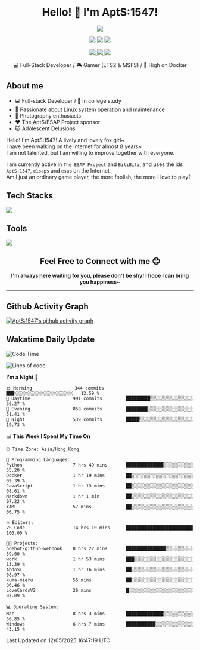 <div align="center">
  <h1>Hello! 👋 I'm AptS:1547!</h1>
</div>

<div align="center">

  <p>
    <a href="https://github.com/AptS-1547">
      <img src="https://github-readme-stats.vercel.app/api?username=AptS-1547&show_icons=true&theme=transparent" />
    </a>
  </p>

  <p>
    <img src="https://komarev.com/ghpvc/?username=AptS-1547&color=blue&style=flat-square" />
    <img src="https://img.shields.io/github/followers/AptS-1547?style=flat-square" />
    <img src="https://img.shields.io/github/stars/AptS-1547?style=flat-square" />
  </p>

  <p>
  <a href="https://www.esaps.net/">
    <img src="https://img.shields.io/badge/website-4493f8?style=for-the-badge&logo=About.me&logoColor=white" />
  </a>
  <a href="https://wwwesaps.net/feed/">
    <img src="https://img.shields.io/badge/RSS-4493f8?style=for-the-badge&logo=rss&logoColor=white" />
  </a>
  <a href="mailto:apts-1547@esaps.net">
    <img src="https://img.shields.io/badge/Email-4493f8?style=for-the-badge&logo=gmail&logoColor=white" />
  </a>
 </p>

 💻 Full-Stack Developer / 🎮 Gamer (ETS2 & MSFS) / 🐋 High on Docker

</div>

## About me

- 💻 Full-stack Developer / 🏫 In college study
- 📶 Passionate about Linux system operation and maintenance
- 📸 Photography enthusiasts
- ❤ The AptS/ESAP Project sponsor
- 🐱 Adolescent Delusions

Hello! I'm AptS:1547! A lively and lovely fox girl~  
I have been walking on the Internet for almost 8 years~  
I am not talented, but I am willing to improve together with everyone.  

I am currently active in `The ESAP Project` and `BiliBili`, and uses the ids `AptS:1547`, `e1saps` and `esap` on the Internet  
Am I just an ordinary game player, the more foolish, the more I love to play?  

## Tech Stacks
<a href="https://skillicons.dev">
  <img src="https://skillicons.dev/icons?i=py,arduino,php,html,css,javascript,typescript,bash,java,kotlin,vue,go,nodejs,cpp,rust,tailwind" />
</a>
   
## Tools

<a href="https://skillicons.dev">
  <img src="https://skillicons.dev/icons?i=ae,pr,ps,au,blender,visualstudio,vscode,androidstudio,idea,anaconda,gradle,maven,npm,vite,yarn,cloudflare,docker,git,github,githubactions,jenkins,nginx,workers,wordpress,sentry,grafana,prometheus,postgres,mysql,mongodb,redis" />
</a>

<div align="center">
  <h2>Feel Free to Connect with me 😊</h2>
</div>

<div align="center">
  <strong>I'm always here waiting for you, please don't be shy! I hope I can bring you happiness~</strong>
</div>

----------------------

## Github Activity Graph

[![AptS:1547's github activity graph](https://github-readme-activity-graph.vercel.app/graph?username=AptS-1547&theme=react-dark)](https://github.com/AptS-1547)

## Wakatime Daily Update

<!--START_SECTION:waka-->
![Code Time](http://img.shields.io/badge/Code%20Time-484%20hrs%2056%20mins-blue)

![Lines of code](https://img.shields.io/badge/From%20Hello%20World%20I%27ve%20Written-566.7%20thousand%20lines%20of%20code-blue)

**I'm a Night 🦉** 

```text
🌞 Morning                344 commits         ███░░░░░░░░░░░░░░░░░░░░░░   12.59 % 
🌆 Daytime                991 commits         █████████░░░░░░░░░░░░░░░░   36.27 % 
🌃 Evening                858 commits         ████████░░░░░░░░░░░░░░░░░   31.41 % 
🌙 Night                  539 commits         █████░░░░░░░░░░░░░░░░░░░░   19.73 % 
```


📊 **This Week I Spent My Time On** 

```text
🕑︎ Time Zone: Asia/Hong_Kong

💬 Programming Languages: 
Python                   7 hrs 49 mins       ██████████████░░░░░░░░░░░   55.20 % 
Docker                   1 hr 19 mins        ██░░░░░░░░░░░░░░░░░░░░░░░   09.39 % 
JavaScript               1 hr 13 mins        ██░░░░░░░░░░░░░░░░░░░░░░░   08.61 % 
Markdown                 1 hr 1 min          ██░░░░░░░░░░░░░░░░░░░░░░░   07.22 % 
YAML                     57 mins             ██░░░░░░░░░░░░░░░░░░░░░░░   06.75 % 

🔥 Editors: 
VS Code                  14 hrs 10 mins      █████████████████████████   100.00 % 

🐱‍💻 Projects: 
onebot-github-webhook    8 hrs 22 mins       ███████████████░░░░░░░░░░   59.00 % 
work                     1 hr 53 mins        ███░░░░░░░░░░░░░░░░░░░░░░   13.39 % 
AbdnSI                   1 hr 16 mins        ██░░░░░░░░░░░░░░░░░░░░░░░   08.97 % 
kuma-mieru               55 mins             ██░░░░░░░░░░░░░░░░░░░░░░░   06.46 % 
LoveCardsV2              26 mins             █░░░░░░░░░░░░░░░░░░░░░░░░   03.09 % 

💻 Operating System: 
Mac                      8 hrs 3 mins        ██████████████░░░░░░░░░░░   56.85 % 
Windows                  6 hrs 7 mins        ███████████░░░░░░░░░░░░░░   43.15 % 
```


 Last Updated on 12/05/2025 16:47:19 UTC
<!--END_SECTION:waka-->
